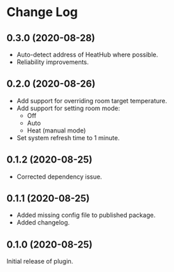 # Change Log

## 0.3.0 (2020-08-28)

- Auto-detect address of HeatHub where possible.
- Reliability improvements.

## 0.2.0 (2020-08-26)

- Add support for overriding room target temperature.
- Add support for setting room mode:
  - Off
  - Auto
  - Heat (manual mode)
- Set system refresh time to 1 minute.

## 0.1.2 (2020-08-25)

- Corrected dependency issue.

## 0.1.1 (2020-08-25)

- Added missing config file to published package.
- Added changelog.

## 0.1.0 (2020-08-25)

Initial release of plugin.
